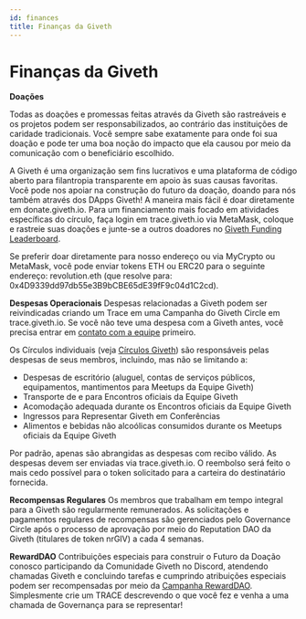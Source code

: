 ```yaml
---
id: finances
title: Finanças da Giveth 
---
```


# Finanças da Giveth 

**Doações**

Todas as doações e promessas feitas através da Giveth são rastreáveis e os projetos podem ser responsabilizados, ao contrário das instituições de caridade tradicionais. Você sempre sabe exatamente para onde foi sua doação e pode ter uma boa noção do impacto que ela causou por meio da comunicação com o beneficiário escolhido.

A Giveth é uma organização sem fins lucrativos e uma plataforma de código aberto para filantropia transparente em apoio às suas causas favoritas. Você pode nos apoiar na construção do futuro da doação, doando para nós também através dos DApps Giveth! A maneira mais fácil é doar diretamente em donate.giveth.io. Para um financiamento mais focado em atividades específicas do círculo, faça login em trace.giveth.io via MetaMask, coloque e rastreie suas doações e junte-se a outros doadores no [Giveth Funding Leaderboard](https://www.trace.giveth.io/community/giveth-dac).

Se preferir doar diretamente para nosso endereço ou via MyCrypto ou MetaMask, você pode enviar tokens ETH ou ERC20 para o seguinte endereço: revolution.eth (que resolve para: 0x4D9339dd97db55e3B9bCBE65dE39fF9c04d1C2cd).

**Despesas Operacionais** Despesas relacionadas a Giveth podem ser reivindicadas criando um Trace em uma Campanha do Giveth Circle em trace.giveth.io. Se você não teve uma despesa com a Giveth antes, você precisa entrar em [contato com a equipe](https://discord.gg/cCsYnNDkq2) primeiro.

Os Círculos individuais (veja [Círculos Giveth](https://docs.giveth.io/whatisgiveth/givethCircles)) são responsáveis pelas despesas de seus membros, incluindo, mas não se limitando a:

* Despesas de escritório (aluguel, contas de serviços públicos, equipamentos, mantimentos para Meetups da Equipe Giveth)
* Transporte de e para Encontros oficiais da Equipe Giveth
* Acomodação adequada durante os Encontros oficiais da Equipe Giveth
* Ingressos para Representar Giveth em Conferências
* Alimentos e bebidas não alcoólicas consumidos durante os Meetups oficiais da Equipe Giveth

Por padrão, apenas são abrangidas as despesas com recibo válido. As despesas devem ser enviadas via trace.giveth.io. O reembolso será feito o mais cedo possível para o token solicitado para a carteira do destinatário fornecida.

**Recompensas Regulares** Os membros que trabalham em tempo integral para a Giveth são regularmente remunerados. As solicitações e pagamentos regulares de recompensas são gerenciados pelo Governance Circle após o processo de aprovação por meio do Reputation DAO da Giveth (titulares de token nrGIV) a cada 4 semanas.

**RewardDAO** Contribuições especiais para construir o Futuro da Doação conosco participando da Comunidade Giveth no Discord, atendendo chamadas Giveth e concluindo tarefas e cumprindo atribuições especiais podem ser recompensadas por meio da [Campanha RewardDAO](https://www.trace.giveth.io/campaign/rewarddao). Simplesmente crie um TRACE descrevendo o que você fez e venha a uma chamada de Governança para se representar!
